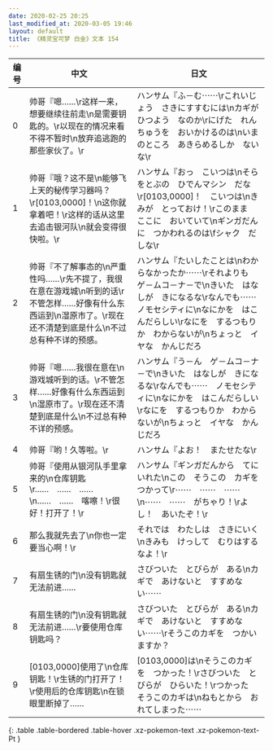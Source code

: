 ```yaml
---
date: 2020-02-25 20:25
last_modified_at: 2020-03-05 19:46
layout: default
title: 《精灵宝可梦 白金》文本 154
---
```

| 编号 | 中文 | 日文 |
| ---- | ---- | ---- |
| 0 | 帅哥『嗯……\r这样一来，想要继续往前走\n是需要钥匙的。\r以现在的情况来看不得不暂时\n放弃追逃跑的那些家伙了。\r | ハンサム『ふ－む⋯⋯\rこれいじょう　さきにすすむには\nカギが　ひつよう　なのか\rにげた　れんちゅうを　おいかけるのは\nいまのところ　あきらめるしか　ないな\r |
| 1 | 帅哥『哦？这不是\n能够飞上天的秘传学习器吗？\r[0103,0000]！\n这你就拿着吧！\r这样的话从这里去追击银河队\n就会变得很快啦。\r | ハンサム『おっ　こいつは\nそらをとぶの　ひでんマシン　だな\r[0103,0000]！　こいつは\nきみが　とっておけ！\rこのまま　ここに　おいていて\nギンガだんに　つかわれるのは\fシャク　だしな\r |
| 2 | 帅哥『不了解事态的\n严重性吗……\r先不提了，我很在意在游戏城\n听到的话\r不管怎样……好像有什么东西运到\n湿原市了。\r现在还不清楚到底是什么\n不过总有种不详的预感。 | ハンサム『たいしたことは\nわからなかったか⋯⋯\rそれよりも　ゲ－ムコ－ナ－で\nきいた　はなしが　きになるな\rなんでも⋯⋯　ノモセシティに\nなにかを　はこんだらしい\rなにを　するつもりか　わからないが\nちょっと　イヤな　かんじだろ |
| 3 | 帅哥『嗯……我很在意在\n游戏城听到的话。\r不管怎样……好像有什么东西运到\n湿原市了。\r现在还不清楚到底是什么\n不过总有种不详的预感。 | ハンサム『う－ん　ゲ－ムコ－ナ－で\nきいた　はなしが　きになるな\rなんでも⋯⋯　ノモセシティに\nなにかを　はこんだらしい\rなにを　するつもりか　わからないが\nちょっと　イヤな　かんじだろ |
| 4 | 帅哥『哟！久等啦。\r | ハンサム『よお！　またせたな\r |
| 5 | 帅哥『使用从银河队手里拿来的\n仓库钥匙\r……　……　……\n……　……　喀嚓！\r很好！打开了！\r | ハンサム『ギンガだんから　てにいれた\nこの　そうこの　カギをつかって\r⋯⋯　⋯⋯　⋯⋯\n⋯⋯　⋯⋯　がちゃり！\rよし！　あいたぞ！\r |
| 6 | 那么我就先去了\n你也一定要当心啊！\r | それでは　わたしは　さきにいく\nきみも　けっして　むりはするなよ！\r |
| 7 | 有扇生锈的门\n没有钥匙就无法前进…… | さびついた　とびらが　ある\nカギで　あけないと　すすめない⋯⋯ |
| 8 | 有扇生锈的门\n没有钥匙就无法前进……\r要使用仓库钥匙吗？ | さびついた　とびらが　ある\nカギで　あけないと　すすめない⋯⋯\rそうこのカギを　つかいますか？ |
| 9 | [0103,0000]使用了\n仓库钥匙！\r生锈的门打开了！\r使用后的仓库钥匙\n在锁眼里断掉了…… | [0103,0000]は\nそうこのカギを　つかった！\rさびついた　とびらが　ひらいた！\rつかった　そうこのカギは\nねもとから　おれてしまった⋯⋯ |
{: .table .table-bordered .table-hover .xz-pokemon-text .xz-pokemon-text-Pt }